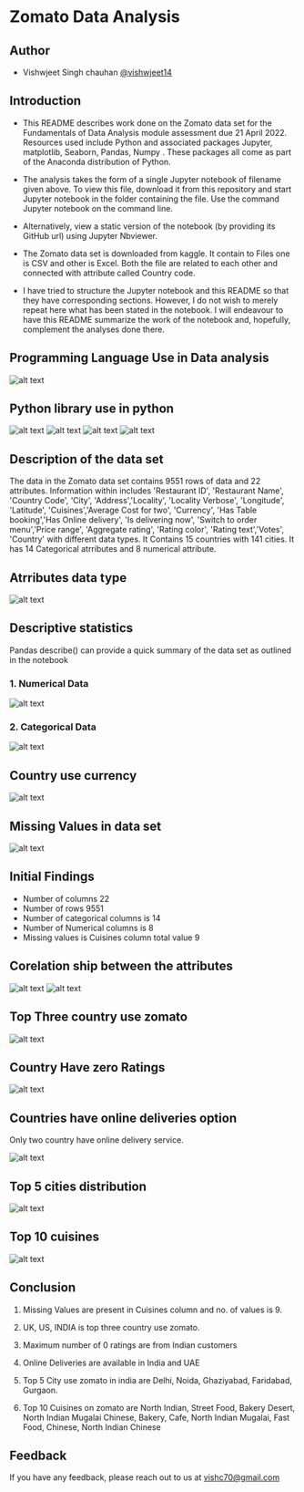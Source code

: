 
# Zomato Data Analysis

## Author

- Vishwjeet Singh chauhan [@vishwjeet14](https://github.com/vishwjeet14)

## Introduction

* This README describes work done on the Zomato data set for the Fundamentals of Data Analysis module assessment due 21 April 2022. Resources used include Python and associated packages Jupyter, matplotlib, Seaborn, Pandas, Numpy . These packages all come as part of the Anaconda distribution of Python.

* The analysis takes the form of a single Jupyter notebook of filename given above. To view this file, download it from this repository and start Jupyter notebook in the folder containing the file. Use the command Jupyter notebook on the command line.

* Alternatively, view a static version of the notebook (by providing its GitHub url) using Jupyter Nbviewer.

* The Zomato data set is downloaded from kaggle. It contain to Files one is CSV and other is Excel. Both the file are related to each other and connected with attribute called Country code.

* I have tried to structure the Jupyter notebook and this README so that they have corresponding sections. However, I do not wish to merely repeat here what has been stated in the notebook. I will endeavour to have this README summarize the work of the notebook and, hopefully, complement the analyses done there.

## Programming Language Use in Data analysis

![alt text](https://github.com/vishwjeet14/Zomato-Data-Analysis/blob/main/Picture/python.png)

## Python library use in python

![alt text](https://github.com/vishwjeet14/Zomato-Data-Analysis/blob/main/Picture/pandas.png)
![alt text](https://github.com/vishwjeet14/Zomato-Data-Analysis/blob/main/Picture/matplotlib.png)
![alt text](https://github.com/vishwjeet14/Zomato-Data-Analysis/blob/main/Picture/download.png)
![alt text](https://github.com/vishwjeet14/Zomato-Data-Analysis/blob/main/Picture/seaborn.png)


## Description of the data set

The data in the Zomato data set contains 9551 rows of data and 22 attributes. Information within includes 'Restaurant ID', 'Restaurant Name', 'Country Code', 'City', 'Address','Locality', 'Locality Verbose', 'Longitude', 'Latitude', 'Cuisines','Average Cost for two', 'Currency', 'Has Table booking','Has Online delivery', 'Is delivering now', 'Switch to order menu','Price range', 'Aggregate rating', 'Rating color', 'Rating text','Votes', 'Country' with different data types. It Contains 15 countries with 141 cities. It has 14 Categorical atrributes and 8 numerical attribute.

## Atrributes data type

![alt text](https://github.com/vishwjeet14/Zomato-Data-Analysis/blob/main/Picture/info.png)

## Descriptive statistics 

Pandas describe() can provide a quick summary of the data set as outlined in the notebook

### 1. Numerical Data

![alt text](https://github.com/vishwjeet14/Zomato-Data-Analysis/blob/main/Picture/describe.png)

### 2. Categorical Data

![alt text](https://github.com/vishwjeet14/Zomato-Data-Analysis/blob/main/Picture/Categorical.png)

## Country use currency

![alt text](https://github.com/vishwjeet14/Zomato-Data-Analysis/blob/main/Picture/contrycurrency.png)

## Missing Values in data set

![alt text](https://github.com/vishwjeet14/Zomato-Data-Analysis/blob/main/Picture/missing1.png)

## Initial Findings

* Number of columns 22
* Number of rows 9551
* Number of categorical columns is 14
* Number of Numerical columns is 8
* Missing values is Cuisines column total value 9

## Corelation ship between the attributes

![alt text](https://github.com/vishwjeet14/Zomato-Data-Analysis/blob/main/Picture/corr1.png)
![alt text](https://github.com/vishwjeet14/Zomato-Data-Analysis/blob/main/Picture/corr2.png)

## Top Three country use zomato

![alt text](https://github.com/vishwjeet14/Zomato-Data-Analysis/blob/main/Picture/top3contryusezomato.png)

## Country Have zero Ratings

![alt text](https://github.com/vishwjeet14/Zomato-Data-Analysis/blob/main/Picture/contry%20zero%20rating.png)

## Countries have online deliveries option

Only two country have online delivery service.

![alt text](https://github.com/vishwjeet14/Zomato-Data-Analysis/blob/main/Picture/contryhave%20onlinesrervice.png)

## Top 5 cities distribution

![alt text](https://github.com/vishwjeet14/Zomato-Data-Analysis/blob/main/Picture/top%20city%20distribution.png)

## Top 10 cuisines

![alt text](https://github.com/vishwjeet14/Zomato-Data-Analysis/blob/main/Picture/top10cusin.png)

## Conclusion

1. Missing Values are present in Cuisines column and no. of values is 9.

2. UK, US, INDIA is top three country use zomato.

3. Maximum number of 0 ratings are from Indian customers

4. Online Deliveries are available in India and UAE

5. Top 5 City use zomato in india are Delhi, Noida, Ghaziyabad, Faridabad, Gurgaon.

6. Top 10 Cuisines on zomato are North Indian, Street Food, Bakery Desert, North Indian Mugalai Chinese, Bakery, Cafe, North Indian Mugalai, Fast Food, Chinese, North Indian Chinese

## Feedback

If you have any feedback, please reach out to us at vishc70@gmail.com


